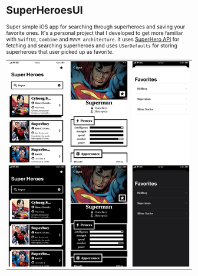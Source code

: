 # SuperHeroesUI
Super simple iOS app for searching through superheroes and saving your favorite ones. It's a personal project that I developed to get more familiar with `SwiftUI`, `Combine` and `MVVM architecture`. It uses [SuperHero API](https://superheroapi.com) for fetching and searching superheroes and uses `USerDefaults` for storing superheroes that user picked up as favorite.

<table>
    <tr>
        <td><img src="images/01.PNG"></td>
        <td><img src="images/02.PNG"></td>
        <td><img src="images/03.PNG"></td>
    </tr>
    <tr>
        <td><img src="images/01d.PNG"></td>
        <td><img src="images/02d.PNG"></td>
        <td><img src="images/03d.PNG"></td>
    </tr>

</table>